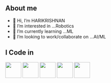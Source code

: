 ## About me
- 👋 Hi, I’m HARIKRISHNAN
- 👀 I’m interested in ...Robotics
- 🌱 I’m currently learning ...ML
- 💞️ I’m looking to work/collaborate on ...AI/ML
## I Code in
<img height = "50" width = "50" src = "https://img.icons8.com/?size=100&id=13441&format=png&color=000000" /> <img height = "50" width = "50" src = "https://img.icons8.com/?size=100&id=40669&format=png&color=000000" /> <img height = "50" width = "50" src = "https://img.icons8.com/?size=100&id=25423&format=png&color=000000" /> <img height = "50" width = "50" src = "https://img.icons8.com/?size=100&id=20909&format=png&color=000000" /> <img height = "50" width = "50" src = "https://img.icons8.com/?size=100&id=21278&format=png&color=000000" />
 
